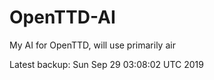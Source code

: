 # OpenTTD-AI
My AI for OpenTTD, will use primarily air

Latest backup: Sun Sep 29 03:08:02 UTC 2019
